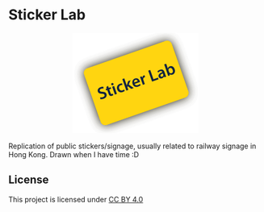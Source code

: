 # Sticker Lab
<p align="center">
    <a href="https://lx862.com/sticker-lab/"><img src="assets/img/stl.png" alt="Sticker Lab Logo"></a>
</p>

Replication of public stickers/signage, usually related to railway signage in Hong Kong.
Drawn when I have time :D

## License
This project is licensed under [CC BY 4.0](https://creativecommons.org/licenses/by/4.0/)